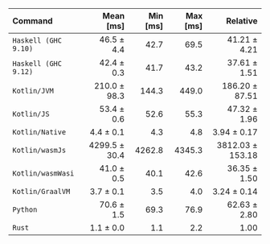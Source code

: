 | Command | Mean [ms] | Min [ms] | Max [ms] | Relative |
|:---|---:|---:|---:|---:|
| `Haskell (GHC 9.10)` | 46.5 ± 4.4 | 42.7 | 69.5 | 41.21 ± 4.21 |
| `Haskell (GHC 9.12)` | 42.4 ± 0.3 | 41.7 | 43.2 | 37.61 ± 1.51 |
| `Kotlin/JVM` | 210.0 ± 98.3 | 144.3 | 449.0 | 186.20 ± 87.51 |
| `Kotlin/JS` | 53.4 ± 0.6 | 52.6 | 55.3 | 47.32 ± 1.96 |
| `Kotlin/Native` | 4.4 ± 0.1 | 4.3 | 4.8 | 3.94 ± 0.17 |
| `Kotlin/wasmJs` | 4299.5 ± 30.4 | 4262.8 | 4345.3 | 3812.03 ± 153.18 |
| `Kotlin/wasmWasi` | 41.0 ± 0.5 | 40.1 | 42.6 | 36.35 ± 1.50 |
| `Kotlin/GraalVM` | 3.7 ± 0.1 | 3.5 | 4.0 | 3.24 ± 0.14 |
| `Python` | 70.6 ± 1.5 | 69.3 | 76.9 | 62.63 ± 2.80 |
| `Rust` | 1.1 ± 0.0 | 1.1 | 2.2 | 1.00 |

